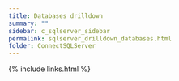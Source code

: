 ```yaml
---
title: Databases drilldown
summary: ""
sidebar: c_sqlserver_sidebar
permalink: sqlserver_drilldown_databases.html
folder: ConnectSQLServer
---
```





{% include links.html %}
